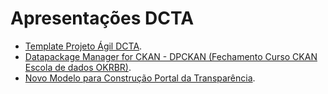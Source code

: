 # Apresentações DCTA

- [Template Projeto Ágil DCTA](https://transparencia-mg.github.io/reveal.js/presentations/20230302_template_projeto_agil/index.html).
- [Datapackage Manager for CKAN - DPCKAN (Fechamento Curso CKAN Escola de dados OKRBR)](https://transparencia-mg.github.io/reveal.js/presentations/20230328_gerenciar_dados_abertos_com_dpckan/index.html).
- [Novo Modelo para Construção Portal da Transparência](https://transparencia-mg.github.io/reveal.js/presentations/20230731_novo_portal_transparencia/index.html).
